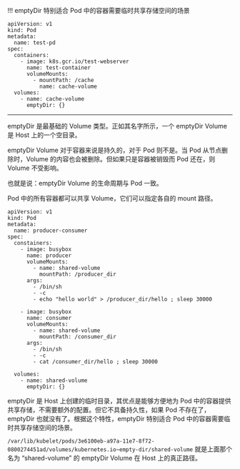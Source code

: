 !!! emptyDir 特别适合 Pod 中的容器需要临时共享存储空间的场景

```
apiVersion: v1
kind: Pod
metadata:
  name: test-pd
spec:
  containers:
    - image: k8s.gcr.io/test-webserver
      name: test-container
      volumeMounts:
        - mountPath: /cache
          name: cache-volume
  volumes:
    - name: cache-volume
      emptyDir: {}
```

---

emptyDir 是最基础的 Volume 类型。正如其名字所示，一个 emptyDir Volume 是 Host 上的一个空目录。

emptyDir Volume 对于容器来说是持久的，对于 Pod 则不是。当 Pod 从节点删除时，Volume 的内容也会被删除。但如果只是容器被销毁而 Pod 还在，则 Volume 不受影响。

也就是说：emptyDir Volume 的生命周期与 Pod 一致。

Pod 中的所有容器都可以共享 Volume，它们可以指定各自的 mount 路径。

```
apiVersion: v1
kind: Pod
metadata:
  name: producer-consumer
spec:
  constainers:
    - image: busybox
      name: producer
      volumeMounts:
        - name: shared-volume
          mountPath: /producer_dir
      args:
        - /bin/sh
        - -c
        - echo "hello world" > /producer_dir/hello ; sleep 30000

    - image: busybox
      name: consumer
      volumeMounts:
        - name: shared-volume
          mountPath: /consumer_dir
      args:
        - /bin/sh
        - -c
        - cat /consumer_dir/hello ; sleep 30000
    
  volumes:
    - name: shared-volume
      emptyDir: {}
```

emptyDir 是 Host 上创建的临时目录，其优点是能够方便地为 Pod 中的容器提供共享存储，不需要额外的配置。但它不具备持久性，如果 Pod 不存在了，emptyDir 也就没有了。根据这个特性，emptyDir 特别适合 Pod 中的容器需要临时共享存储空间的场景。

`/var/lib/kubelet/pods/3e6100eb-a97a-11e7-8f72-0800274451ad/volumes/kubernetes.io~empty-dir/shared-volume` 就是上面那个名为 “shared-volume”  的 emptyDir Volume 在 Host 上的真正路径。